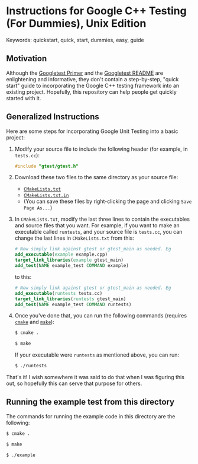 # Instructions for Google C++ Testing (For Dummies), Unix Edition

Keywords: quickstart, quick, start, dummies, easy, guide

## Motivation

Although the [Googletest Primer](https://github.com/google/googletest/blob/master/googletest/docs/primer.md#googletest-primer) and the [Googletest README](https://github.com/google/googletest/blob/master/googletest/README.md#incorporating-into-an-existing-cmake-project) are enlightening and informative, they don't contain a step-by-step, "quick start" guide to incorporating the Google C++ testing framework into an existing project. Hopefully, this repository can help people get quickly started with it.

## Generalized Instructions

Here are some steps for incorporating Google Unit Testing into a basic project:

1. Modify your source file to include the following header (for example, in `tests.cc`):
   
   ```cpp
   #include "gtest/gtest.h"
   ```

2. Download these two files to the same directory as your source file:
   - [`CMakeLists.txt`](https://raw.githubusercontent.com/bliutwo/google_test_guide/master/CMakeLists.txt)
   - [`CMakeLists.txt.in`](https://raw.githubusercontent.com/bliutwo/google_test_guide/master/CMakeLists.txt.in)
   - (You can save these files by right-clicking the page and clicking `Save Page As...`)
3. In `CMakeLists.txt`, modify the last three lines to contain the executables and source files that you want. For example, if you want to make an executable called `runtests`, and your source file is `tests.cc`, you can change the last lines in `CMakeLists.txt` from this:

   ```cmake
   # Now simply link against gtest or gtest_main as needed. Eg
   add_executable(example example.cpp)
   target_link_libraries(example gtest_main)
   add_test(NAME example_test COMMAND example)
   ```
   
   to this:
   
   ```cmake
   # Now simply link against gtest or gtest_main as needed. Eg
   add_executable(runtests tests.cc)
   target_link_libraries(runtests gtest_main)
   add_test(NAME example_test COMMAND runtests)
   ```

4. Once you've done that, you can run the following commands (requires [`cmake`](https://cmake.org/) and [`make`](https://wiki.ubuntu.com/ubuntu-make)):
   
   ```bash
   $ cmake .
   ```
   
   ```bash
   $ make
   ```
   
   If your executable were `runtests` as mentioned above, you can run:
   
   ```bash
   $ ./runtests
   ```

That's it! I wish somewhere it was said to do that when I was figuring this out, so hopefully this can serve that purpose for others.

## Running the example test from this directory

The commands for running the example code in this directory are the following:

```bash
$ cmake .
```

```bash
$ make
```

```bash
$ ./example
```
